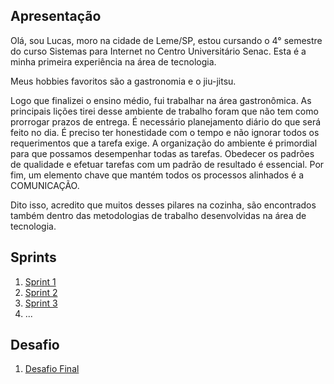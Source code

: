 ## Apresentação

Olá, sou Lucas, moro na cidade de Leme/SP, estou cursando o 4° semestre do curso Sistemas para Internet no Centro Universitário Senac. Esta é a minha primeira experiência na área de tecnologia.

Meus hobbies favoritos são a gastronomia e o jiu-jitsu.

Logo que finalizei o ensino médio, fui trabalhar na área gastronômica. As principais lições tirei desse ambiente de trabalho foram que não tem como prorrogar prazos de entrega. É necessário planejamento diário do que será feito no dia. É preciso ter honestidade com o tempo e não ignorar todos os requerimentos que a tarefa exige. A organização do ambiente é primordial para que possamos desempenhar todas as tarefas. Obedecer os padrões de qualidade e efetuar tarefas com um padrão de resultado é essencial. Por fim, um elemento chave que mantém todos os processos alinhados é a COMUNICAÇÃO.

Dito isso, acredito que muitos desses pilares na cozinha, são encontrados também dentro das metodologias de trabalho desenvolvidas na área de tecnologia.

## Sprints 

1. [Sprint 1](Sprint%201/README.md)
2. [Sprint 2](Sprint%202/README.md)
3. [Sprint 3](Sprint%203/README.md)
4. ...

## Desafio

1. [Desafio Final](Desafio/README.md)

